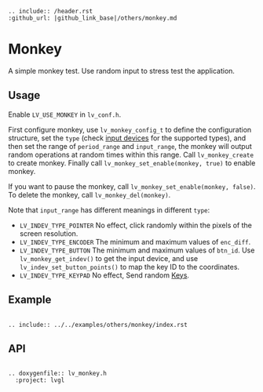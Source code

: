 ```eval_rst
.. include:: /header.rst 
:github_url: |github_link_base|/others/monkey.md
```
# Monkey

A simple monkey test. Use random input to stress test the application.

## Usage

Enable `LV_USE_MONKEY` in `lv_conf.h`.

First configure monkey, use `lv_monkey_config_t` to define the configuration structure, set the `type` (check [input devices](/overview/indev) for the supported types), and then set the range of `period_range` and `input_range`, the monkey will output random operations at random times within this range. Call `lv_monkey_create` to create monkey. Finally call `lv_monkey_set_enable(monkey, true)` to enable monkey.

If you want to pause the monkey, call `lv_monkey_set_enable(monkey, false)`. To delete the monkey, call `lv_monkey_del(monkey)`.

Note that `input_range` has different meanings in different `type`:

- `LV_INDEV_TYPE_POINTER` No effect, click randomly within the pixels of the screen resolution.
- `LV_INDEV_TYPE_ENCODER` The minimum and maximum values ​​of `enc_diff`.
- `LV_INDEV_TYPE_BUTTON` The minimum and maximum values ​​of `btn_id`. Use `lv_monkey_get_indev()` to get the input device, and use `lv_indev_set_button_points()` to map the key ID to the coordinates.
- `LV_INDEV_TYPE_KEYPAD` No effect, Send random [Keys](/overview/indev).

## Example

```eval_rst

.. include:: ../../examples/others/monkey/index.rst

```
## API


```eval_rst

.. doxygenfile:: lv_monkey.h
  :project: lvgl

```

